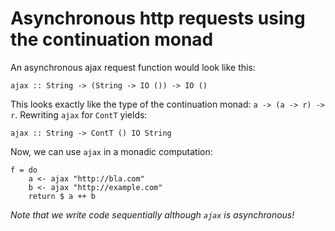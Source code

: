 Asynchronous http requests using the continuation monad
=======================================================

An asynchronous ajax request function would look like this:

    ajax :: String -> (String -> IO ()) -> IO ()

This looks exactly like the type of the continuation monad: `a -> (a -> r) -> r`. Rewriting `ajax` for `ContT` yields:

    ajax :: String -> ContT () IO String

Now, we can use `ajax` in a monadic computation:

    f = do
        a <- ajax "http://bla.com"
        b <- ajax "http://example.com"
        return $ a ++ b

*Note that we write code sequentially although `ajax` is asynchronous!*
